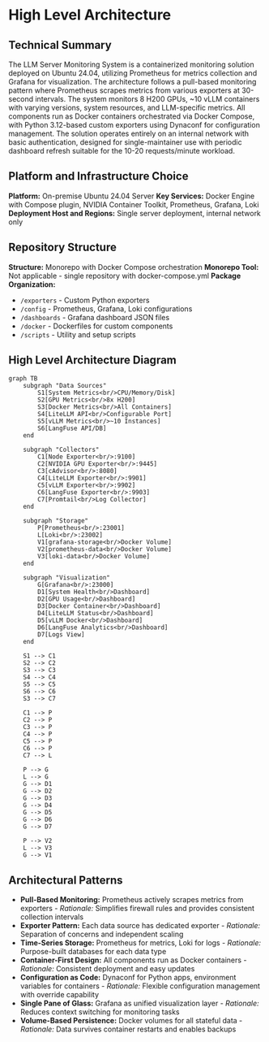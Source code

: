 # High Level Architecture

## Technical Summary

The LLM Server Monitoring System is a containerized monitoring solution deployed on Ubuntu 24.04, utilizing Prometheus for metrics collection and Grafana for visualization. The architecture follows a pull-based monitoring pattern where Prometheus scrapes metrics from various exporters at 30-second intervals. The system monitors 8 H200 GPUs, ~10 vLLM containers with varying versions, system resources, and LLM-specific metrics. All components run as Docker containers orchestrated via Docker Compose, with Python 3.12-based custom exporters using Dynaconf for configuration management. The solution operates entirely on an internal network with basic authentication, designed for single-maintainer use with periodic dashboard refresh suitable for the 10-20 requests/minute workload.

## Platform and Infrastructure Choice

**Platform:** On-premise Ubuntu 24.04 Server
**Key Services:** Docker Engine with Compose plugin, NVIDIA Container Toolkit, Prometheus, Grafana, Loki
**Deployment Host and Regions:** Single server deployment, internal network only

## Repository Structure

**Structure:** Monorepo with Docker Compose orchestration
**Monorepo Tool:** Not applicable - single repository with docker-compose.yml
**Package Organization:** 
- `/exporters` - Custom Python exporters
- `/config` - Prometheus, Grafana, Loki configurations  
- `/dashboards` - Grafana dashboard JSON files
- `/docker` - Dockerfiles for custom components
- `/scripts` - Utility and setup scripts

## High Level Architecture Diagram

```mermaid
graph TB
    subgraph "Data Sources"
        S1[System Metrics<br/>CPU/Memory/Disk]
        S2[GPU Metrics<br/>8x H200]
        S3[Docker Metrics<br/>All Containers]
        S4[LiteLLM API<br/>Configurable Port]
        S5[vLLM Metrics<br/>~10 Instances]
        S6[LangFuse API/DB]
    end

    subgraph "Collectors"
        C1[Node Exporter<br/>:9100]
        C2[NVIDIA GPU Exporter<br/>:9445]
        C3[cAdvisor<br/>:8080]
        C4[LiteLLM Exporter<br/>:9901]
        C5[vLLM Exporter<br/>:9902]
        C6[LangFuse Exporter<br/>:9903]
        C7[Promtail<br/>Log Collector]
    end

    subgraph "Storage"
        P[Prometheus<br/>:23001]
        L[Loki<br/>:23002]
        V1[grafana-storage<br/>Docker Volume]
        V2[prometheus-data<br/>Docker Volume]
        V3[loki-data<br/>Docker Volume]
    end

    subgraph "Visualization"
        G[Grafana<br/>:23000]
        D1[System Health<br/>Dashboard]
        D2[GPU Usage<br/>Dashboard]
        D3[Docker Container<br/>Dashboard]
        D4[LiteLLM Status<br/>Dashboard]
        D5[vLLM Docker<br/>Dashboard]
        D6[LangFuse Analytics<br/>Dashboard]
        D7[Logs View]
    end

    S1 --> C1
    S2 --> C2
    S3 --> C3
    S4 --> C4
    S5 --> C5
    S6 --> C6
    S3 --> C7

    C1 --> P
    C2 --> P
    C3 --> P
    C4 --> P
    C5 --> P
    C6 --> P
    C7 --> L

    P --> G
    L --> G
    G --> D1
    G --> D2
    G --> D3
    G --> D4
    G --> D5
    G --> D6
    G --> D7

    P --> V2
    L --> V3
    G --> V1
```

## Architectural Patterns

- **Pull-Based Monitoring:** Prometheus actively scrapes metrics from exporters - *Rationale:* Simplifies firewall rules and provides consistent collection intervals
- **Exporter Pattern:** Each data source has dedicated exporter - *Rationale:* Separation of concerns and independent scaling
- **Time-Series Storage:** Prometheus for metrics, Loki for logs - *Rationale:* Purpose-built databases for each data type
- **Container-First Design:** All components run as Docker containers - *Rationale:* Consistent deployment and easy updates
- **Configuration as Code:** Dynaconf for Python apps, environment variables for containers - *Rationale:* Flexible configuration management with override capability
- **Single Pane of Glass:** Grafana as unified visualization layer - *Rationale:* Reduces context switching for monitoring tasks
- **Volume-Based Persistence:** Docker volumes for all stateful data - *Rationale:* Data survives container restarts and enables backups
